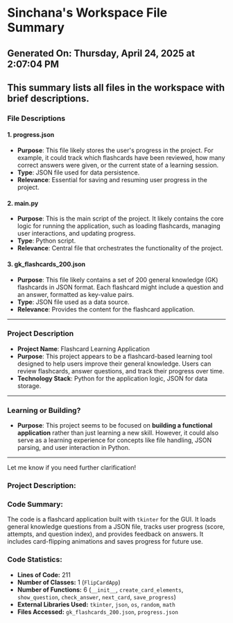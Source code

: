 # Sinchana's Workspace File Summary
## Generated On: Thursday, April 24, 2025 at 2:07:04 PM
This summary lists all files in the workspace with brief descriptions.
---
### File Descriptions

#### 1. **progress.json**
   - **Purpose**: This file likely stores the user's progress in the project. For example, it could track which flashcards have been reviewed, how many correct answers were given, or the current state of a learning session.
   - **Type**: JSON file used for data persistence.
   - **Relevance**: Essential for saving and resuming user progress in the project.

#### 2. **main.py**
   - **Purpose**: This is the main script of the project. It likely contains the core logic for running the application, such as loading flashcards, managing user interactions, and updating progress.
   - **Type**: Python script.
   - **Relevance**: Central file that orchestrates the functionality of the project.

#### 3. **gk_flashcards_200.json**
   - **Purpose**: This file likely contains a set of 200 general knowledge (GK) flashcards in JSON format. Each flashcard might include a question and an answer, formatted as key-value pairs.
   - **Type**: JSON file used as a data source.
   - **Relevance**: Provides the content for the flashcard application.

---

### Project Description
- **Project Name**: Flashcard Learning Application
- **Purpose**: This project appears to be a flashcard-based learning tool designed to help users improve their general knowledge. Users can review flashcards, answer questions, and track their progress over time.
- **Technology Stack**: Python for the application logic, JSON for data storage.

---

### Learning or Building?
- **Purpose**: This project seems to be focused on **building a functional application** rather than just learning a new skill. However, it could also serve as a learning experience for concepts like file handling, JSON parsing, and user interaction in Python.

--- 

Let me know if you need further clarification! 
### Project Description:
 ### Code Summary:
The code is a flashcard application built with `tkinter` for the GUI. It loads general knowledge questions from a JSON file, tracks user progress (score, attempts, and question index), and provides feedback on answers. It includes card-flipping animations and saves progress for future use.

### Code Statistics:
- **Lines of Code:** 211  
- **Number of Classes:** 1 (`FlipCardApp`)  
- **Number of Functions:** 6 (`__init__`, `create_card_elements`, `show_question`, `check_answer`, `next_card`, `save_progress`)  
- **External Libraries Used:** `tkinter`, `json`, `os`, `random`, `math`  
- **Files Accessed:** `gk_flashcards_200.json`, `progress.json`
